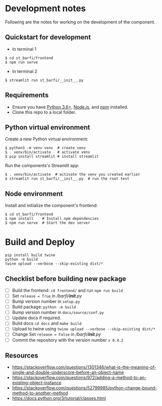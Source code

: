 # Development notes

Following are the notes for working on the development of the component.

## Quickstart for development

- In terminal 1
```shell
$ cd st_barfi/frontend
$ npm run serve
```

- In terminal 2
```shell
$ streamlit run st_barfi/__init__.py 
```

## Requirements

- Ensure you have [Python 3.6+](https://www.python.org/downloads/), [Node.js](https://nodejs.org), and [npm](https://docs.npmjs.com/downloading-and-installing-node-js-and-npm) installed.
- Clone this repo to a local folder.

## Python virtual environment

Create a new Python virtual environment:

```shell
$ python3 -m venv venv  # create venv
$ . venv/bin/activate   # activate venv
$ pip install streamlit # install streamlit
```

Run the components's Streamlit app:

```shell
$ . venv/bin/activate  # activate the venv you created earlier
$ streamlit run st_barfi/__init__.py  # run the root test
```

## Node environment

Install and initialize the component's frontend:

```shell
$ cd st_barfi/frontend
$ npm install    # Install npm dependencies
$ npm run serve  # Start the dev server
```

# Build and Deploy

```shell
pip install build twine
python -m build 
twine upload --verbose --skip-existing dist/*
```

## Checklist before building new package
- [ ] Build the frontend: `cd frontend/` and run `npm run build`
- [ ] Set `release = True` in */barfi/__init__.py*
- [ ] Bump version number in `setup.py`
- [ ] Build package: `python -m build`
- [ ] Bump version number in `docs/source/conf.py` 
- [ ] Update docs if required.
- [ ] Build docs `cd docs` and `make build`
- [ ] Upload to twine using `twine upload --verbose --skip-existing dist/*`
- [ ] Change Set `release = False` in */barfi/__init__.py*
- [ ] Commit the repository with the version number `v 0.4.2`

## Resources

- https://stackoverflow.com/questions/1301346/what-is-the-meaning-of-single-and-double-underscore-before-an-object-name
- https://stackoverflow.com/questions/972/adding-a-method-to-an-existing-object-instance
- https://stackoverflow.com/questions/52799985/python-change-bound-method-to-another-method
- https://docs.python.org/3/tutorial/classes.html
